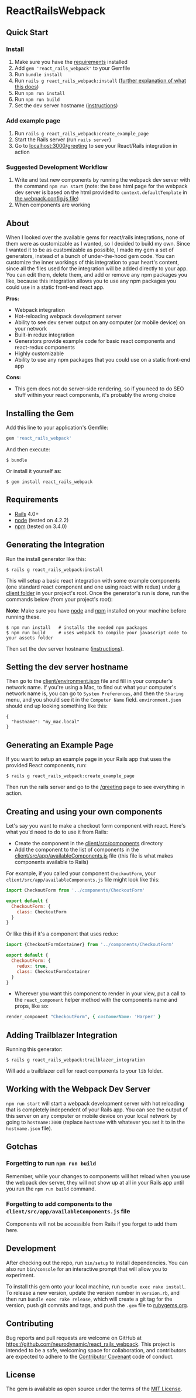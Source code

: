 # ReactRailsWebpack

## Quick Start

### Install

1. Make sure you have the [requirements](#requirements) installed
2. Add `gem 'react_rails_webpack'` to your Gemfile
3. Run `bundle install`
4. Run `rails g react_rails_webpack:install` ([further explanation of what this does](#generating-the-integration))
5. Run `npm run install`
6. Run `npm run build`
7. Set the dev server hostname ([instructions](#setting-the-dev-server-hostname))

### Add example page

1. Run `rails g react_rails_webpack:create_example_page`
2. Start the Rails server (run `rails server`)
3. Go to [localhost:3000/greeting](http://localhost:3000/greeting) to see your React/Rails integration in action

### Suggested Development Workflow

1. Write and test new components by running the webpack dev server with the command `npm run start` (note: the base html page for the webpack dev server is based on the html provided to `context.defaultTemplate` in [the webpack.config.js file](lib/react_rails_webpack/client/webpack.config.js))
2. When components are working

## About

When I looked over the available gems for react/rails integrations, none of them were as customizable as I wanted, so I decided to build my own. Since I wanted it to be as customizable as possible, I made my gem a set of generators, instead of a bunch of under-the-hood gem code. You can customize the inner workings of this integration to your heart's content, since all the files used for the integration will be added directly to your app. You can edit them, delete them, and add or remove any npm packages you like, because this integration allows you to use any npm packages you could use in a static front-end react app.

**Pros:**

- Webpack integration
- Hot-reloading webpack development server
- Ability to see dev server output on any computer (or mobile device) on your network
- Built-in redux integration
- Generators provide example code for basic react components and react-redux components
- Highly customizable
- Ability to use any npm packages that you could use on a static front-end app

**Cons:**

- This gem does not do server-side rendering, so if you need to do SEO stuff within your react components, it's probably the wrong choice

## Installing the Gem

Add this line to your application's Gemfile:

```ruby
gem 'react_rails_webpack'
```

And then execute:

    $ bundle

Or install it yourself as:

    $ gem install react_rails_webpack

## Requirements

- [Rails](http://rubyonrails.org/) 4.0+
- [node](https://nodejs.org/) (tested on 4.2.2)
- [npm](https://www.npmjs.com/) (tested on 3.4.0)

## Generating the Integration

Run the install generator like this:

    $ rails g react_rails_webpack:install

This will setup a basic react integration with some example components (one standard react component and one using react with redux) under [a client folder](lib/react_rails_webpack/client) in your project's root. Once the generator's run is done, run the commands below (from your project's root):

**Note**: Make sure you have [node](https://nodejs.org/) and [npm](https://www.npmjs.com/) installed on your machine before running these.

    $ npm run install   # installs the needed npm packages
    $ npm run build     # uses webpack to compile your javascript code to your assets folder

Then set the dev server hostname ([instructions](#setting-the-dev-server-hostname)).

## Setting the dev server hostname

Then go to the [client/environment.json](lib/react_rails_webpack/client/environment.json) file and fill in your computer's network name. If you're using a Mac, to find out what your computer's network name is, you can go to `System Preferences`, and then the `Sharing` menu, and you should see it in the `Computer Name` field. `environment.json` should end up looking something like this:

```
{
  "hostname": "my_mac.local"
}
```

## Generating an Example Page

If you want to setup an example page in your Rails app that uses the provided React components, run:

    $ rails g react_rails_webpack:create_example_page

Then run the rails server and go to the [/greeting](localhost:3000/greeting) page to see everything in action.

## Creating and using your own components

Let's say you want to make a checkout form component with react. Here's what you'd need to do to use it from Rails:

- Create the component in the [client/src/components](lib/react_rails_webpack/client/src/components) directory
- Add the component to the list of components in the [client/src/app/availableComponents.js](lib/react_rails_webpack/client/src/app/availableComponents.js) file (this file is what makes components available to Rails)

For example, if you called your component `CheckoutForm`, your `client/src/app/availableComponents.js` file might look like this:

```javascript
import CheckoutForm from '../components/CheckoutForm'

export default {
  CheckoutForm: {
    class: CheckoutForm
  }
}
```

Or like this if it's a component that uses redux:

```javascript
import {CheckoutFormContainer} from '../components/CheckoutForm'

export default {
  CheckoutForm: {
    redux: true,
    class: CheckoutFormContainer
  }
}
```

- Wherever you want this component to render in your view, put a call to the `react_component` helper method with the components name and props, like so:

```ruby
render_component "CheckoutForm", { customerName: 'Harper' }
```

## Adding Trailblazer Integration

Running this generator:

    $ rails g react_rails_webpack:trailblazer_integration

Will add a trailblazer cell for react components to your `lib` folder.


## Working with the Webpack Dev Server

`npm run start` will start a webpack development server with hot reloading that is completely independent of your Rails app. You can see the output of this server on any computer or mobile device on your local network by going to `hostname:3000` (replace `hostname` with whatever you set it to in the `hostname.json` file).

## Gotchas

### Forgetting to run `npm run build`

Remember, while your changes to components will hot reload when you use the webpack dev server, they will not show up at all in your Rails app until you run the `npm run build` command.

### Forgetting to add components to the `client/src/app/availableComponents.js` file

Components will not be accessible from Rails if you forget to add them here.

## Development

After checking out the repo, run `bin/setup` to install dependencies. You can also run `bin/console` for an interactive prompt that will allow you to experiment.

To install this gem onto your local machine, run `bundle exec rake install`. To release a new version, update the version number in `version.rb`, and then run `bundle exec rake release`, which will create a git tag for the version, push git commits and tags, and push the `.gem` file to [rubygems.org](https://rubygems.org).

## Contributing

Bug reports and pull requests are welcome on GitHub at https://github.com/neurodynamic/react_rails_webpack. This project is intended to be a safe, welcoming space for collaboration, and contributors are expected to adhere to the [Contributor Covenant](http://contributor-covenant.org) code of conduct.


## License

The gem is available as open source under the terms of the [MIT License](http://opensource.org/licenses/MIT).

